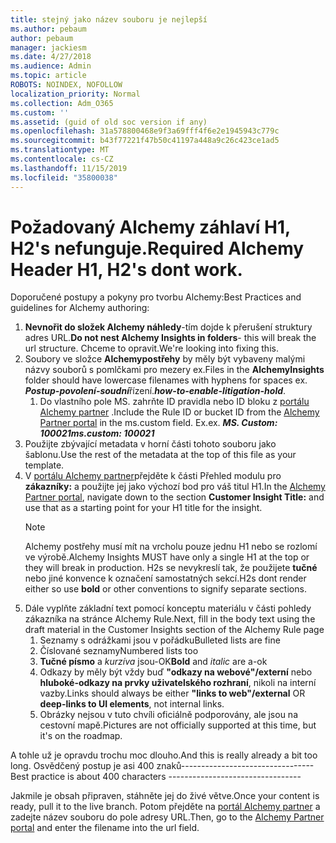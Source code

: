 ```yaml
---
title: stejný jako název souboru je nejlepší
ms.author: pebaum
author: pebaum
manager: jackiesm
ms.date: 4/27/2018
ms.audience: Admin
ms.topic: article
ROBOTS: NOINDEX, NOFOLLOW
localization_priority: Normal
ms.collection: Adm_O365
ms.custom: ''
ms.assetid: (guid of old soc version if any)
ms.openlocfilehash: 31a578800468e9f3a69fff4f6e2e1945943c779c
ms.sourcegitcommit: b43f77221f47b50c41197a448a9c26c423ce1ad5
ms.translationtype: MT
ms.contentlocale: cs-CZ
ms.lasthandoff: 11/15/2019
ms.locfileid: "35800038"
---
```

# <a name="required-alchemy-header-h1-h2s-dont-work"></a><span data-ttu-id="96a92-102">Požadovaný Alchemy záhlaví H1, H2's nefunguje.</span><span class="sxs-lookup"><span data-stu-id="96a92-102">Required Alchemy Header H1, H2's dont work.</span></span>
<span data-ttu-id="96a92-103">Doporučené postupy a pokyny pro tvorbu Alchemy:</span><span class="sxs-lookup"><span data-stu-id="96a92-103">Best Practices and guidelines for Alchemy authoring:</span></span>

1. <span data-ttu-id="96a92-104">**Nevnořit do složek Alchemy náhledy**-tím dojde k přerušení struktury adres URL.</span><span class="sxs-lookup"><span data-stu-id="96a92-104">**Do not nest Alchemy Insights in folders**- this will break the url structure.</span></span> <span data-ttu-id="96a92-105">Chceme to opravit.</span><span class="sxs-lookup"><span data-stu-id="96a92-105">We're looking into fixing this.</span></span>
1. <span data-ttu-id="96a92-106">Soubory ve složce **Alchemypostřehy** by měly být vybaveny malými názvy souborů s pomlčkami pro mezery ex.</span><span class="sxs-lookup"><span data-stu-id="96a92-106">Files in the **AlchemyInsights** folder should have lowercase filenames with hyphens for spaces ex.</span></span> <span data-ttu-id="96a92-107">***Postup-povolení-soudní***řízení.</span><span class="sxs-lookup"><span data-stu-id="96a92-107">***how-to-enable-litigation-hold***.</span></span>
    1. <span data-ttu-id="96a92-108">Do vlastního pole MS. zahrňte ID pravidla nebo ID bloku z [portálu Alchemy partner](https://alchemyportal.azurewebsites.net) .</span><span class="sxs-lookup"><span data-stu-id="96a92-108">Include the Rule ID or bucket ID from the [Alchemy Partner portal](https://alchemyportal.azurewebsites.net) in the ms.custom field.</span></span> <span data-ttu-id="96a92-109">Ex.</span><span class="sxs-lookup"><span data-stu-id="96a92-109">ex.</span></span> <span data-ttu-id="96a92-110">***MS. Custom: 100021***</span><span class="sxs-lookup"><span data-stu-id="96a92-110">***ms.custom: 100021***</span></span>
1. <span data-ttu-id="96a92-111">Použijte zbývající metadata v horní části tohoto souboru jako šablonu.</span><span class="sxs-lookup"><span data-stu-id="96a92-111">Use the rest of the metadata at the top of this file as your template.</span></span>
1. <span data-ttu-id="96a92-112">V [portálu Alchemy partner](https://alchemyportal.azurewebsites.net)přejděte k části Přehled modulu pro **zákazníky:** a použijte jej jako výchozí bod pro váš titul H1.</span><span class="sxs-lookup"><span data-stu-id="96a92-112">In the [Alchemy Partner portal](https://alchemyportal.azurewebsites.net), navigate down to the section **Customer Insight Title:** and use that as a starting point for your H1 title for the insight.</span></span> 
    > [!NOTE]
    > <span data-ttu-id="96a92-113">Alchemy postřehy musí mít na vrcholu pouze jednu H1 nebo se rozlomí ve výrobě.</span><span class="sxs-lookup"><span data-stu-id="96a92-113">Alchemy Insights MUST have only a single H1 at the top or they will break in production.</span></span> <span data-ttu-id="96a92-114">H2s se nevykreslí tak, že použijete **tučné** nebo jiné konvence k označení samostatných sekcí.</span><span class="sxs-lookup"><span data-stu-id="96a92-114">H2s dont render either so use **bold** or other conventions to signify separate sections.</span></span>
1. <span data-ttu-id="96a92-115">Dále vyplňte základní text pomocí konceptu materiálu v části pohledy zákazníka na stránce Alchemy Rule.</span><span class="sxs-lookup"><span data-stu-id="96a92-115">Next, fill in the body text using the draft material in the Customer Insights section of the Alchemy Rule page</span></span>
    1. <span data-ttu-id="96a92-116">Seznamy s odrážkami jsou v pořádku</span><span class="sxs-lookup"><span data-stu-id="96a92-116">Bulleted lists are fine</span></span>
    1. <span data-ttu-id="96a92-117">Číslované seznamy</span><span class="sxs-lookup"><span data-stu-id="96a92-117">Numbered lists too</span></span>
    1. <span data-ttu-id="96a92-118">**Tučné písmo** a *kurzíva* jsou-OK</span><span class="sxs-lookup"><span data-stu-id="96a92-118">**Bold** and *italic* are a-ok</span></span>
    1. <span data-ttu-id="96a92-119">Odkazy by měly být vždy buď **"odkazy na webové"/externí** nebo **hluboké-odkazy na prvky uživatelského rozhraní**, nikoli na interní vazby.</span><span class="sxs-lookup"><span data-stu-id="96a92-119">Links should always be either **"links to web"/external** OR **deep-links to UI elements**, not internal links.</span></span>
    1. <span data-ttu-id="96a92-120">Obrázky nejsou v tuto chvíli oficiálně podporovány, ale jsou na cestovní mapě.</span><span class="sxs-lookup"><span data-stu-id="96a92-120">Pictures are not officially supported at this time, but it's on the roadmap.</span></span>

<span data-ttu-id="96a92-121">A tohle už je opravdu trochu moc dlouho.</span><span class="sxs-lookup"><span data-stu-id="96a92-121">And this is really already a bit too long.</span></span> <span data-ttu-id="96a92-122">Osvědčený postup je asi 400 znaků---------------------------------</span><span class="sxs-lookup"><span data-stu-id="96a92-122">Best practice is about 400 characters ---------------------------------</span></span>

<span data-ttu-id="96a92-123">Jakmile je obsah připraven, stáhněte jej do živé větve.</span><span class="sxs-lookup"><span data-stu-id="96a92-123">Once your content is ready, pull it to the live branch.</span></span> <span data-ttu-id="96a92-124">Potom přejděte na [portál Alchemy partner](https://alchemyportal.azurewebsites.net) a zadejte název souboru do pole adresy URL.</span><span class="sxs-lookup"><span data-stu-id="96a92-124">Then, go to the [Alchemy Partner portal](https://alchemyportal.azurewebsites.net) and enter the filename into the url field.</span></span> 